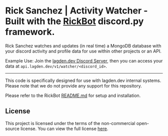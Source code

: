 # Rick Sanchez | Activity Watcher - Built with the [RickBot](https://github.com/Lagden-Development/rickbot) discord.py framework.
Rick Sanchez watches and updates (in real time) a MongoDB database with your discord activity and profile data for use within other projects or an API.

Example Use: Join the [lagden.dev Discord Server](https://discord.gg/zXumZ5jsBF), then you can access your data at `api.lagden.dev/v1/watcher/<discord_id>`.

---

This code is specifically designed for use with lagden.dev internal systems. Please note that we do not provide any support for this repository.

Please refer to the RickBot [README.md](https://github.com/Lagden-Development/rickbot/blob/main/README.md) for setup and installation.

## License

This project is licensed under the terms of the non-commercial open-source license. You can view the full license [here](https://github.com/Lagden-Development/.github/blob/main/LICENSE).
